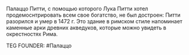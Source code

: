 Палаццо Питти, с помощью которого Лука Питти хотел продемоснтрировать всем свое богатство, не был достроен: Питти разорился и умер в 1472 г. Это здание в римском стиле напоминает каменные арки древних акведуков, которые можно увидеть в окрестностях Рима.












TEG FOUNDER:
#Палаццо